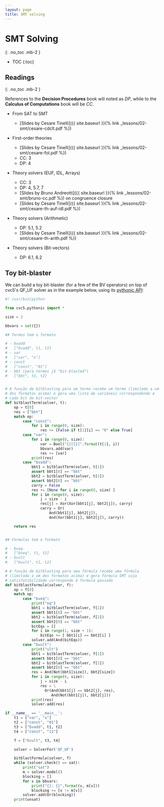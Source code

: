 ```yaml
---
layout: page
title: SMT solving
---
```


# SMT Solving
{: .no_toc .mb-2 }

- TOC
{:toc}

## Readings
{: .no_toc .mb-2 }

References to the **Decision Procedures** book will noted as *DP*, while to the **Calculus of Computations** book will be *CC*.

- From SAT to SMT
  - [Slides by Cesare Tinelli]({{ site.baseurl }}{% link _lessons/02-smt/cesare-cdclt.pdf %})

- First-order theories
  - [Slides by Cesare Tinelli]({{ site.baseurl }}{% link _lessons/02-smt/cesare-fol.pdf %})
  - CC: 3
  - DP: 4

- Theory solvers (EUF, IDL, Arrays)
  - CC: 3
  - DP: 4, 5.7, 7
  - [Slides by Bruno Andreotti]({{ site.baseurl }}{% link _lessons/02-smt/bruno-cc.pdf %}) on congruence closure
  - [Slides by Cesare Tinelli]({{ site.baseurl }}{% link _lessons/02-smt/cesare-th-auf-idl.pdf %})

- Theory solvers (Arithmetic)
  - DP: 5.1, 5.2
  - [Slides by Cesare Tinelli]({{ site.baseurl }}{% link _lessons/02-smt/cesare-th-arith.pdf %})

- Theory solvers (Bit-vectors)
  - DP: 6.1, 6.2


## Toy bit-blaster

We can build a toy bit-blaster (for a few of the BV operators) on top of cvc5's QF_UF solver as in the example below, using its [pythonic API](https://cvc5.github.io/docs/cvc5-1.2.0/api/python/pythonic/pythonic.html):

```python
#! /usr/bin/python

from cvc5.pythonic import *

size = 2

bbvars = set({})

## Termos tem o formato

# - bvadd
#   ["bvadd", t1, t2]
# - var
#   ["var", "x"]
# - const
#   ["const", "01"]
# - bbt (para termos já "bit-blasted")
#   ["bbt", t1, t2]


# A função de bitblasting para um termo recebe um termo (limitado a um
# dos formatos acima) e gera uma lista de variáveis correspondendo a
# cada bit do bit-vector
def bitblastTerm(solver, t):
    op = t[0]
    res = ["bbt"]
    match op:
        case "const":
            for i in range(0, size):
                res += [False if t[1][i] == "0" else True]
        case "var":
            for i in range(0, size):
                var = Bool("{}[{}]".format(t[1], i))
                bbvars.add(var)
                res += [var]
            print(res)
        case "bvadd":
            bbt1 = bitblastTerm(solver, t[1])
            assert bbt1[0] == "bbt"
            bbt2 = bitblastTerm(solver, t[2])
            assert bbt2[0] == "bbt"
            carry = False
            res += [None for i in range(0, size) ]
            for i in range(0, size):
                j = size - i
                res[j] = Xor(Xor(bbt1[j], bbt2[j]), carry)
                carry = Or(
                    And(bbt1[j], bbt2[j]),
                    And(Xor(bbt1[j], bbt2[j]), carry))

    return res


## Fórmulas tem o formato

# - bveq
#   ["bveq", t1, t2]
# - bvult
#   ["bvult", t1, t2]

# A função de bitblasting para uma fórmula recebe uma fórmula
# (limitada a um dos formatos acima) e gera fórmula SMT cuja
# satisfatibilidade corresponde à formula passada
def bitblastFormula(solver, f):
    op = f[0]
    match op:
        case "bveq":
            print("eq")
            bbt1 = bitblastTerm(solver, f[1])
            assert bbt1[0] == "bbt"
            bbt2 = bitblastTerm(solver, f[2])
            assert bbt2[0] == "bbt"
            bitEqs = []
            for i in range(1, size + 1):
                bitEqs += [ bbt1[i] == bbt2[i] ]
            solver.add(And(bitEqs))
        case "bvult":
            print("ult")
            bbt1 = bitblastTerm(solver, f[1])
            assert bbt1[0] == "bbt"
            bbt2 = bitblastTerm(solver, f[2])
            assert bbt2[0] == "bbt"
            res = And(Not(bbt1[size]), bbt2[size])
            for i in range(0, size):
                j = size - i
                res = \
                  Or(And(bbt1[j] == bbt2[j], res),
                     And(Not(bbt1[j]), bbt2[j]))
            print(res)
            solver.add(res)

if __name__ == '__main__':
    t1 = ["var", "x"]
    t2 = ["const", "01"]
    t3 = ["bvadd", t1, t2]
    t4 = ["const", "11"]

    f = ["bvult", t3, t4]

    solver = SolverFor('QF_UF')

    bitblastFormula(solver, f)
    while (solver.check() == sat):
        print("sat")
        m = solver.model()
        blocking = []
        for v in bbvars:
            print("{}: {}".format(v, m[v]))
            blocking += [v != m[v]]
        solver.add(Or(blocking))
    print(unsat)
```
